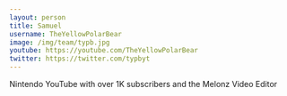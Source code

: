 ```yaml
---
layout: person
title: Samuel
username: TheYellowPolarBear
image: /img/team/typb.jpg
youtube: https://youtube.com/TheYellowPolarBear
twitter: https://twitter.com/typbyt
---
```


Nintendo YouTube with over 1K subscribers and the Melonz Video Editor
